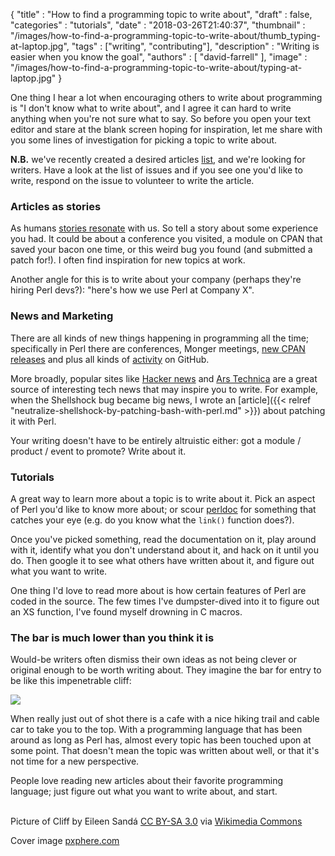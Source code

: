 {
   "title" : "How to find a programming topic to write about",
   "draft" : false,
   "categories" : "tutorials",
   "date" : "2018-03-26T21:40:37",
   "thumbnail" : "/images/how-to-find-a-programming-topic-to-write-about/thumb_typing-at-laptop.jpg",
   "tags" : ["writing", "contributing"],
   "description" : "Writing is easier when you know the goal",
   "authors" : [
      "david-farrell"
   ],
   "image" : "/images/how-to-find-a-programming-topic-to-write-about/typing-at-laptop.jpg"
}

One thing I hear a lot when encouraging others to write about programming is "I don't know what to write about", and I agree it can hard to write anything when you're not sure what to say. So before you open your text editor and stare at the blank screen hoping for inspiration, let me share with you some lines of investigation for picking a topic to write about.

**N.B.** we've recently created a desired articles [list](https://github.com/tpf/perldotcom/projects/1), and we're looking for writers. Have a look at the list of issues and if you see one you'd like to write, respond on the issue to volunteer to write the article.


### Articles as stories

As humans [stories resonate](http://time.com/5043166/storytelling-evolution/) with us. So tell a story about some experience you had. It could be about a conference you visited, a module on CPAN that saved your bacon one time, or this weird bug you found (and submitted a patch for!). I often find inspiration for new topics at work.

Another angle for this is to write about your company (perhaps they're hiring Perl devs?): "here's how we use Perl at Company X".


### News and Marketing

There are all kinds of new things happening in programming all the time; specifically in Perl there are conferences, Monger meetings, [new CPAN releases](https://metacpan.org/recent) and plus all kinds of [activity](https://github.com/search?l=Perl&o=desc&q=perl&s=updated&type=Repositories&utf8=%E2%9C%93) on GitHub.

More broadly, popular sites like [Hacker news](https://news.ycombinator.com) and [Ars Technica](arstechnica.com) are a great source of interesting tech news that may inspire you to write. For example, when the Shellshock bug became big news, I wrote an [article]({{< relref "neutralize-shellshock-by-patching-bash-with-perl.md" >}}) about patching it with Perl.

Your writing doesn't have to be entirely altruistic either: got a module / product / event to promote? Write about it.


### Tutorials

A great way to learn more about a topic is to write about it. Pick an aspect of Perl you'd like to know more about; or scour [perldoc](http://perldoc.perl.org) for something that catches your eye (e.g. do you know what the `link()` function does?).

Once you've picked something, read the documentation on it, play around with it, identify what you don't understand about it, and hack on it until you do. Then google it to see what others have written about it, and figure out what you want to write.

One thing I'd love to read more about is how certain features of Perl are coded in the source. The few times I've dumpster-dived into it to figure out an XS function, I've found myself drowning in C macros.

### The bar is much lower than you think it is

Would-be writers often dismiss their own ideas as not being clever or original enough to be worth writing about. They imagine the bar for entry to be like this impenetrable cliff:

![](https://upload.wikimedia.org/wikipedia/commons/thumb/e/ef/Eystfelli_a_cliff_on_Fugloy_Faroe_Islands.JPG/1024px-Eystfelli_a_cliff_on_Fugloy_Faroe_Islands.JPG)

When really just out of shot there is a cafe with a nice hiking trail and cable car to take you to the top. With a programming language that has been around as long as Perl has, almost every topic has been touched upon at some point. That doesn't mean the topic was written about well, or that it's not time for a new perspective.

People love reading new articles about their favorite programming language; just figure out what you want to write about, and start.

\
Picture of Cliff by Eileen Sandá [CC BY-SA 3.0](https://creativecommons.org/licenses/by-sa/3.0) via [Wikimedia Commons](https://commons.wikimedia.org/wiki/File%3AEystfelli_a_cliff_on_Fugloy_Faroe_Islands.JPG)

Cover image [pxphere.com](https://pxhere.com/en/photo/928093)

